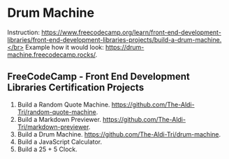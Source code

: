 # Drum Machine
Instruction: https://www.freecodecamp.org/learn/front-end-development-libraries/front-end-development-libraries-projects/build-a-drum-machine.</br>
Example how it would look: https://drum-machine.freecodecamp.rocks/.

## FreeCodeCamp - Front End Development Libraries Certification Projects
1. Build a Random Quote Machine. https://github.com/The-Aldi-Tri/random-quote-machine.
2. Build a Markdown Previewer. https://github.com/The-Aldi-Tri/markdown-previewer.
3. Build a Drum Machine. https://github.com/The-Aldi-Tri/drum-machine.
4. Build a JavaScript Calculator.
5. Build a 25 + 5 Clock. 
